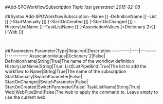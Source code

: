 #Add-SPOWorkflowSubscription
*Topic last generated: 2015-02-08*


##Syntax
    Add-SPOWorkflowSubscription -Name [<String>] -DefinitionName [<String>] -List [<ListPipeBind>] [-StartManually [<SwitchParameter>]] [-StartOnCreated [<SwitchParameter>]] [-StartOnChanged [<SwitchParameter>]] -HistoryListName [<String>] -TaskListName [<String>] [-AssociationValues [<Dictionary`2>]] [-Web [<WebPipeBind>]]

&nbsp;

##Parameters
Parameter|Type|Required|Description
---------|----|--------|-----------
AssociationValues|Dictionary`2|False|
DefinitionName|String|True|The name of the workflow definition
HistoryListName|String|True|
List|ListPipeBind|True|The list to add the workflow to
Name|String|True|The name of the subscription
StartManually|SwitchParameter|False|
StartOnChanged|SwitchParameter|False|
StartOnCreated|SwitchParameter|False|
TaskListName|String|True|
Web|WebPipeBind|False|The web to apply the command to. Leave empty to use the current web.
